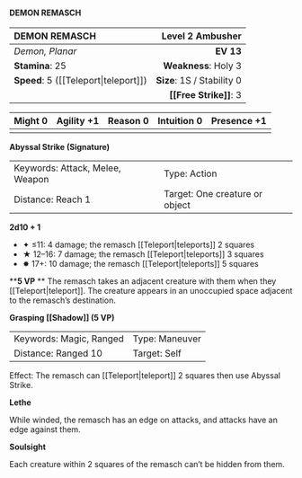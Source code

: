 #### DEMON REMASCH

| DEMON REMASCH                         |       **Level 2 Ambusher** |
| :------------------------------------ | -------------------------: |
| *Demon, Planar*                       |                  **EV 13** |
| **Stamina**: 25                       |       **Weakness**: Holy 3 |
| **Speed**: 5 ([[Teleport\|teleport]]) | **Size**: 1S / Stability 0 |
|                                       |     **[[Free Strike]]**: 3 |

| **Might** 0 | **Agility** +1 | **Reason** 0 | **Intuition** 0 | **Presence** +1 |
| ----------- | -------------- | ------------ | --------------- | --------------- |
|             |                |              |                 |                 |

**Abyssal Strike (Signature)**

|                                 |                                |
| :------------------------------ | :----------------------------- |
| Keywords: Attack, Melee, Weapon | Type: Action                   |
| Distance: Reach 1               | Target: One creature or object |

**2d10 + 1**

- ✦ ≤11: 4 damage; the remasch [[Teleport|teleports]] 2 squares
- ★ 12–16: 7 damage; the remasch [[Teleport|teleports]] 3 squares
- ✸ 17+: 10 damage; the remasch [[Teleport|teleports]] 5 squares

\*\***5 VP**
\*\* The remasch takes an adjacent creature with them when they [[Teleport|teleport]]. The creature appears in an unoccupied space adjacent to the remasch’s destination.

**Grasping [[Shadow]] (5 VP)**

|                         |                |
| :---------------------- | :------------- |
| Keywords: Magic, Ranged | Type: Maneuver |
| Distance: Ranged 10     | Target: Self   |

Effect: The remasch can [[Teleport|teleport]] 2 squares then use Abyssal Strike.

**Lethe**

While winded, the remasch has an edge on attacks, and attacks have an edge against them.

**Soulsight**

Each creature within 2 squares of the remasch can’t be hidden from them.

